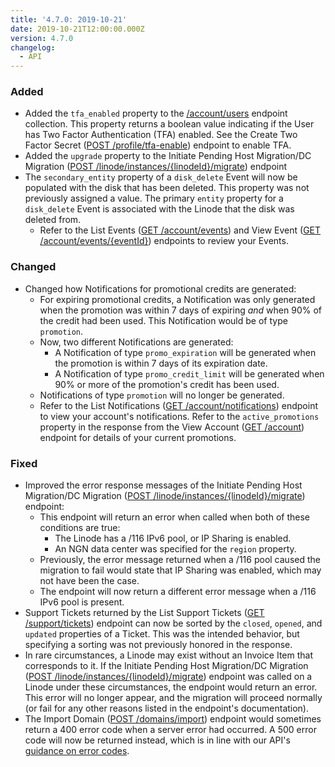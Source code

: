```yaml
---
title: '4.7.0: 2019-10-21'
date: 2019-10-21T12:00:00.000Z
version: 4.7.0
changelog:
  - API
---
```

### Added

* Added the `tfa_enabled` property to the [/account/users](https://www.linode.com/docs/api/account/) endpoint collection. This property returns a boolean value indicating if the User has Two Factor Authentication (TFA) enabled. See the Create Two Factor Secret ([POST /profile/tfa-enable](https://developers.linode.com/api/v4/profile-tfa-enable#post)) endpoint to enable TFA.
* Added the `upgrade` property to the Initiate Pending Host Migration/DC Migration ([POST /linode/instances/{linodeId}/migrate](https://www.linode.com/docs/api/linode-instances/)) endpoint
* The `secondary_entity` property of a `disk_delete` Event will now be populated with the disk that has been deleted. This property was not previously assigned a value. The primary `entity` property for a `disk_delete` Event is associated with the Linode that the disk was deleted from.
  * Refer to the List Events ([GET /account/events](https://www.linode.com/docs/api/account/)) and View Event ([GET /account/events/{eventId}](https://www.linode.com/docs/api/account/)) endpoints to review your Events.

### Changed

* Changed how Notifications for promotional credits are generated:
  * For expiring promotional credits, a Notification was only generated when the promotion was within 7 days of expiring _and_ when 90% of the credit had been used. This Notification would be of type `promotion`.
  * Now, two different Notifications are generated:
    * A Notification of type `promo_expiration` will be generated when the promotion is within 7 days of its expiration date.
    * A Notification of type `promo_credit_limit` will be generated when 90% or more of the promotion's credit has been used.
  * Notifications of type `promotion` will no longer be generated.
  * Refer to the List Notifications ([GET /account/notifications](https://www.linode.com/docs/api/account/)) endpoint to view your account's notifications.  Refer to the `active_promotions` property in the response from the View Account ([GET /account](https://www.linode.com/docs/api/account/)) endpoint for details of your current promotions.

### Fixed

* Improved the error response messages of the Initiate Pending Host Migration/DC Migration ([POST /linode/instances/{linodeId}/migrate](https://www.linode.com/docs/api/linode-instances/)) endpoint:
  * This endpoint will return an error when called when both of these conditions are true:
    * The Linode has a /116 IPv6 pool, or IP Sharing is enabled.
    * An NGN data center was specified for the `region` property.
  * Previously, the error message returned when a /116 pool caused the migration to fail would state that IP Sharing was enabled, which may not have been the case.
  * The endpoint will now return a different error message when a /116 IPv6 pool is present.
* Support Tickets returned by the List Support Tickets ([GET /support/tickets](https://developers.linode.com/api/v4/support-tickets)) endpoint can now be sorted by the `closed`, `opened`, and `updated` properties of a Ticket. This was the intended behavior, but specifying a sorting was not previously honored in the response.
* In rare circumstances, a Linode may exist without an Invoice Item that corresponds to it. If the Initiate Pending Host Migration/DC Migration ([POST /linode/instances/{linodeId}/migrate](https://www.linode.com/docs/api/linode-instances/)) endpoint was called on a Linode under these circumstances, the endpoint would return an error. This error will no longer appear, and the migration will proceed normally (or fail for any other reasons listed in the endpoint's documentation).
* The Import Domain ([POST /domains/import](https://www.linode.com/docs/api/domains/)) endpoint would sometimes return a 400 error code when a server error had occurred. A 500 error code will now be returned instead, which is in line with our API's [guidance on error codes](https://developers.linode.com/api/v4/#errors).
